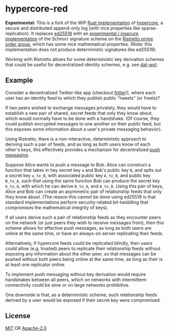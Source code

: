 # hypercore-red

**Experimental:** This is a fork of the WIP [Rust implementation](https://github.com/datrs/hypercore) of [hypercore](https://github.com/mafintosh/hypercore), a secure and distributed append-only log (with nice properties like sparse-replication). It replaces [ed25519](https://github.com/dalek-cryptography/ed25519-dalek) with an [experimental / insecure implementation](https://github.com/lukeburns/redschnorr) of the Schnorr signature scheme on the [Ristretto prime order group](https://doc.dalek.rs/curve25519_dalek/ristretto/), which has some nice mathematical properties. (Note: this implementation does not produce deterministic signatures like ed25519).

Working with Ristretto allows for some deterministic key derivation schemes that could be useful for decentralized identity schemes, e.g. see [dat-wot](https://github.com/jayrbolton/dat-wot).

## Example

Consider a decentralized Twitter-like app (checkout [fritter](https://github.com/beakerbrowser/fritter)!), where each user has an identity feed to which they publish public "tweets" (or freets)?

If two peers wished to exchange messages privately, they would have to establish a new pair of shared, secret feeds that only they know about, which would normally have to be done with a handshake. (Of course, they could publish encrypted messages to one another on their public feed, but this exposes some information about a user's private messaging behavior).

Using Ristretto, there is a non-interactive, deterministic approach to deriving such a pair of feeds, and as long as both users know of each other's keys, this effectively provides a mechanism for decentralized [push messaging](https://github.com/jayrbolton/dat-wot/issues/7).

Suppose Alice wants to push a message to Bob. Alice can construct a function that takes in hey secret key `a` and Bob's public key `B`, and spits out a secret key `a_to_B`, with associated public key `A_to_B`, and public key `B_to_A`, *such that* using the same function Bob can produce the secret key `b_to_A`, with which he can derive `B_to_A`, and `A_to_B`. Using this pair of keys, Alice and Bob can create an asymmetric pair of relationship feeds that only they know about. (The reason this cannot be done using ed25519 is that standard implementations perform security-related bit-twiddling that compromises the mathematical integrity of keys).

If all users derive such a pair of relationship feeds as they encounter peers on the network (or just peers they wish to receive messages from), then this scheme allows for effective push messages, as long as both users are online at the same time, or have an always-on server replicating their feeds.

Alternatively, if hypercore feeds could be replicated blindly, then users could allow (e.g. trusted) peers to replicate their relationship feeds without exposing any information about the other peer, so that messages can be pushed without both peers being online at the same time, as long as their is at least one replicator online.

To implement push messaging without key derivation would require handshakes between all peers, which on networks with intermittent-connectivity could be slow or on large networks prohibitive.

One downside is that, as a deterministic scheme, such relationship feeds derived by a user would be exposed if their secret key were compromised.

## License
[MIT](./LICENSE-MIT) OR [Apache-2.0](./LICENSE-APACHE)
